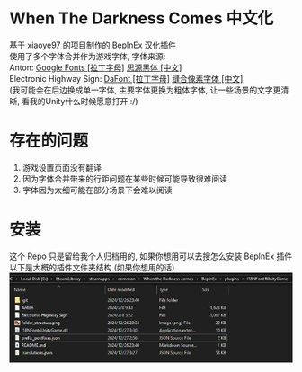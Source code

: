 # When The Darkness Comes 中文化
基于 [xiaoye97](https://github.com/xiaoye97/I18NFont4UnityGame) 的项目制作的 BeplnEx 汉化插件  
使用了多个字体合并作为游戏字体, 字体来源:  
Anton: [Google Fonts \[拉丁字母\]](https://fonts.google.com/specimen/Anton) [思源黑体 \[中文\]](https://github.com/adobe-fonts/source-han-sans)  
Electronic Highway Sign: [DaFont \[拉丁字母\]](https://www.dafont.com/electronic-highway-sign.font) [缝合像素字体 \[中文\]](https://github.com/TakWolf/fusion-pixel-font)  
(我可能会在后边换成单一字体, 主要字体更换为粗体字体, 让一些场景的文字更清晰, 看我的Unity什么时候愿意打开 :/)

# 存在的问题
  1. 游戏设置页面没有翻译
  2. 因为字体合并带来的行距问题在某些时候可能导致很难阅读
  3. 字体因为太细可能在部分场景下会难以阅读

# 安装
这个 Repo 只是留给我个人归档用的, 如果你想用可以去搜怎么安装 BeplnEx 插件  
以下是大概的插件文件夹结构 (如果你想用的话)
![文件结构](/folder_structure.png)